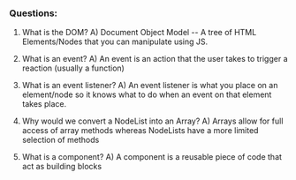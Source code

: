 ### Questions:
1. What is the DOM?
A) Document Object Model -- A tree of HTML Elements/Nodes that you can manipulate using JS.

2. What is an event?
A) An event is an action that the user takes to trigger a reaction (usually a function)

3. What is an event listener?
A) An event listener is what you place on an element/node so it knows what to do when an event on that element takes place.

4. Why would we convert a NodeList into an Array?
A) Arrays allow for full access of array methods whereas NodeLists have a more limited selection of methods

5. What is a component? 
A) A component is a reusable piece of code that act as building blocks